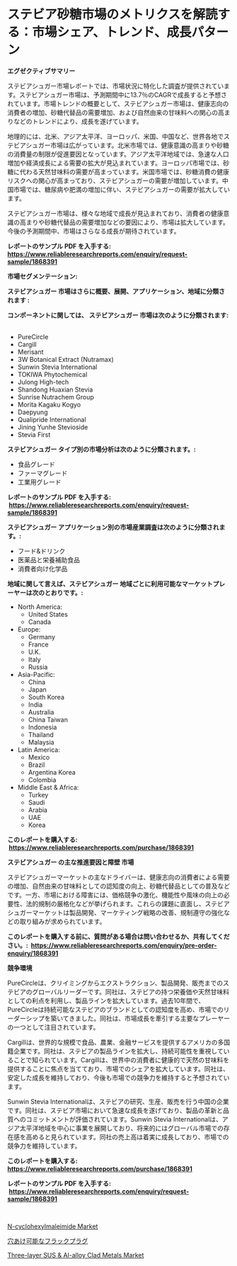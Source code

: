 <p><h1>ステビア砂糖市場のメトリクスを解読する：市場シェア、トレンド、成長パターン</h1></p><p><strong>エグゼクティブサマリー</strong></p>
<p><p>ステビアシュガー市場レポートでは、市場状況に特化した調査が提供されています。ステビアシュガー市場は、予測期間中に13.7％のCAGRで成長すると予想されています。市場トレンドの概要として、ステビアシュガー市場は、健康志向の消費者の増加、砂糖代替品の需要増加、および自然由来の甘味料への関心の高まりなどのトレンドにより、成長を遂げています。</p><p>地理的には、北米、アジア太平洋、ヨーロッパ、米国、中国など、世界各地でステビアシュガー市場は広がっています。北米市場では、健康意識の高まりや砂糖の消費量の制限が促進要因となっています。アジア太平洋地域では、急速な人口増加や経済成長による需要の拡大が見込まれています。ヨーロッパ市場では、砂糖に代わる天然甘味料の需要が高まっています。米国市場では、砂糖消費の健康リスクへの関心が高まっており、ステビアシュガーの需要が増加しています。中国市場では、糖尿病や肥満の増加に伴い、ステビアシュガーの需要が拡大しています。</p><p>ステビアシュガー市場は、様々な地域で成長が見込まれており、消費者の健康意識の高まりや砂糖代替品の需要増加などの要因により、市場は拡大しています。今後の予測期間中、市場はさらなる成長が期待されています。</p></p>
<p><strong>レポートのサンプル PDF を入手する: <a href="https://www.reliableresearchreports.com/enquiry/request-sample/1868391">https://www.reliableresearchreports.com/enquiry/request-sample/1868391</a></strong></p>
<p><strong>市場セグメンテーション:</strong></p>
<p><strong> ステビアシュガー 市場はさらに概要、展開、アプリケーション、地域に分類されます :</strong></p>
<p><strong>コンポーネントに関しては、 ステビアシュガー 市場は次のように分類されます: &nbsp;</strong></p>
<p><ul><li>PureCircle</li><li>Cargill</li><li>Merisant</li><li>3W Botanical Extract (Nutramax)</li><li>Sunwin Stevia International</li><li>TOKIWA Phytochemical</li><li>Julong High-tech</li><li>Shandong Huaxian Stevia</li><li>Sunrise Nutrachem Group</li><li>Morita Kagaku Kogyo</li><li>Daepyung</li><li>Qualipride International</li><li>Jining Yunhe Stevioside</li><li>Stevia First</li></ul></p>
<p><strong> ステビアシュガー タイプ別の市場分析は次のように分類されます。:</strong></p>
<p><ul><li>食品グレード</li><li>ファーマグレード</li><li>工業用グレード</li></ul></p>
<p><strong>レポートのサンプル PDF を入手する: &nbsp;<a href="https://www.reliableresearchreports.com/enquiry/request-sample/1868391">https://www.reliableresearchreports.com/enquiry/request-sample/1868391</a></strong></p>
<p><strong> ステビアシュガー アプリケーション別の市場産業調査は次のように分類されます。:</strong></p>
<p><ul><li>フード&ドリンク</li><li>医薬品と栄養補助食品</li><li>消費者向け化学品</li></ul></p>
<p><strong>地域に関して言えば、ステビアシュガー 地域ごとに利用可能なマーケットプレーヤーは次のとおりです。:</strong></p>
<p><ul>
    <li>
        North America:
        <ul>
            <li>United States</li>
            <li>Canada</li>
        </ul>
    </li>
    <li>
        Europe:
        <ul>
            <li>Germany</li>
            <li>France</li>
            <li>U.K.</li>
            <li>Italy</li>
            <li>Russia</li>
        </ul>
    </li>
    <li>
        Asia-Pacific:
        <ul>
            <li>China</li>
            <li>Japan</li>
            <li>South Korea</li>
            <li>India</li>
            <li>Australia</li>
            <li>China Taiwan</li>
            <li>Indonesia</li>
            <li>Thailand</li>
            <li>Malaysia</li>
        </ul>
    </li>
    <li>
        Latin America:
        <ul>
            <li>Mexico</li>
            <li>Brazil</li>
            <li>Argentina Korea</li>
            <li>Colombia</li>
        </ul>
    </li>
    <li>
        Middle East & Africa:
        <ul>
            <li>Turkey</li>
            <li>Saudi</li>
            <li>Arabia</li>
            <li>UAE</li>
            <li>Korea</li>
        </ul>
    </li>
    </ul></p>
<p><strong>このレポートを購入する: &nbsp;<a href="https://www.reliableresearchreports.com/purchase/1868391">https://www.reliableresearchreports.com/purchase/1868391</a></strong></p>
<p><strong>ステビアシュガー の主な推進要因と障壁 市場</strong></p>
<p><p>ステビアシュガーマーケットの主なドライバーは、健康志向の消費者による需要の増加、自然由来の甘味料としての認知度の向上、砂糖代替品としての普及などです。一方、市場における障害には、価格競争の激化、機能性や風味の向上の必要性、法的規制の厳格化などが挙げられます。これらの課題に直面し、ステビアシュガーマーケットは製品開発、マーケティング戦略の改善、規制遵守の強化などの取り組みが求められています。</p></p>
<p><strong>このレポートを購入する前に、質問がある場合は問い合わせるか、共有してください。:&nbsp; <a href="https://www.reliableresearchreports.com/enquiry/pre-order-enquiry/1868391">https://www.reliableresearchreports.com/enquiry/pre-order-enquiry/1868391</a></strong></p>
<p><strong>競争環境</strong></p>
<p><p>PureCircleは、クリイミングからエクストラクション、製品開発、販売までのステビアのグローバルリーダーです。同社は、ステビアの持つ栄養価や天然甘味料としての利点を利用し、製品ラインを拡大しています。過去10年間で、PureCircleは持続可能なステビアのブランドとしての認知度を高め、市場でのリーダーシップを築いてきました。同社は、市場成長を牽引する主要なプレーヤーの一つとして注目されています。</p><p>Cargillは、世界的な規模で食品、農業、金融サービスを提供するアメリカの多国籍企業です。同社は、ステビアの製品ラインを拡大し、持続可能性を重視していることで知られています。Cargillは、世界中の消費者に健康的で天然の甘味料を提供することに焦点を当てており、市場でのシェアを拡大しています。同社は、安定した成長を維持しており、今後も市場での競争力を維持すると予想されています。</p><p>Sunwin Stevia Internationalは、ステビアの研究、生産、販売を行う中国の企業です。同社は、ステビア市場において急速な成長を遂げており、製品の革新と品質へのコミットメントが評価されています。Sunwin Stevia Internationalは、アジア太平洋地域を中心に事業を展開しており、将来的にはグローバル市場での存在感を高めると見られています。同社の売上高は着実に成長しており、市場での競争力を維持しています。</p></p>
<p><strong>このレポートを購入する: &nbsp; <a href="https://www.reliableresearchreports.com/purchase/1868391">https://www.reliableresearchreports.com/purchase/1868391</a></strong></p>
<p><strong>レポートのサンプル PDF を入手する: &nbsp;<a href="https://www.reliableresearchreports.com/enquiry/request-sample/1868391">https://www.reliableresearchreports.com/enquiry/request-sample/1868391</a></strong><strong></strong></p>
<p>&nbsp;</p>
<p><p><a href="https://github.com/shotows/Market-Research-Report-List-1/blob/main/n-cyclohexylmaleimide-market.md">N-cyclohexylmaleimide Market</a></p><p><a href="https://github.com/cbigkbh02719/Market-Research-Report-List-1/blob/main/86543581815.md">穴あけ可能なフラックプラグ</a></p><p><a href="https://github.com/beatblasta/Market-Research-Report-List-2/blob/main/three-layer-sus-al-alloy-clad-metals-market.md">Three-layer SUS & Al-alloy Clad Metals Market</a></p></p>